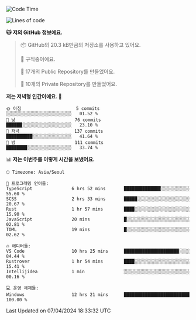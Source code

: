   <!--START_SECTION:waka-->
![Code Time](http://img.shields.io/badge/Code%20Time-487%20hrs%2023%20mins-blue)

![Lines of code](https://img.shields.io/badge/%EC%A0%80%EB%8A%94%20%EC%97%AC%ED%83%9C%EA%B9%8C%EC%A7%80%20-212.3%20thousand%20%EC%A4%84%EC%9D%98%20%EC%BD%94%EB%93%9C%EB%A5%BC%20%EC%9E%91%EC%84%B1%ED%96%88%EC%96%B4%EC%9A%94.-blue)

**🐱 저의 GitHub 정보에요.** 

> 📦 GitHub의 20.3 kB만큼의 저장소를 사용하고 있어요. 
 > 
> 💼 구직중이에요.
 > 
> 📜 17개의 Public Repository를 만들었어요. 
 > 
> 🔑 10개의 Private Repository를 만들었어요. 
 > 
**저는 저녁형 인간이에요. 🦉** 

```text
🌞 아침                     5 commits           ░░░░░░░░░░░░░░░░░░░░░░░░░   01.52 % 
🌆 낮　                     76 commits          ██████░░░░░░░░░░░░░░░░░░░   23.10 % 
🌃 저녁                     137 commits         ██████████░░░░░░░░░░░░░░░   41.64 % 
🌙 밤　                     111 commits         ████████░░░░░░░░░░░░░░░░░   33.74 % 
```


📊 **저는 이번주를 이렇게 시간을 보냈어요.** 

```text
🕑︎ Timezone: Asia/Seoul

💬 프로그래밍 언어들: 
TypeScript               6 hrs 52 mins       ██████████████░░░░░░░░░░░   55.60 % 
SCSS                     2 hrs 33 mins       █████░░░░░░░░░░░░░░░░░░░░   20.67 % 
Rust                     1 hr 57 mins        ████░░░░░░░░░░░░░░░░░░░░░   15.90 % 
JavaScript               20 mins             █░░░░░░░░░░░░░░░░░░░░░░░░   02.81 % 
TOML                     19 mins             █░░░░░░░░░░░░░░░░░░░░░░░░   02.62 % 

🔥 에디터들: 
VS Code                  10 hrs 25 mins      █████████████████████░░░░   84.44 % 
Rustrover                1 hr 54 mins        ████░░░░░░░░░░░░░░░░░░░░░   15.41 % 
Intellijidea             1 min               ░░░░░░░░░░░░░░░░░░░░░░░░░   00.16 % 

💻 운영 체제들: 
Windows                  12 hrs 21 mins      █████████████████████████   100.00 % 
```


 Last Updated on 07/04/2024 18:33:32 UTC
<!--END_SECTION:waka-->
